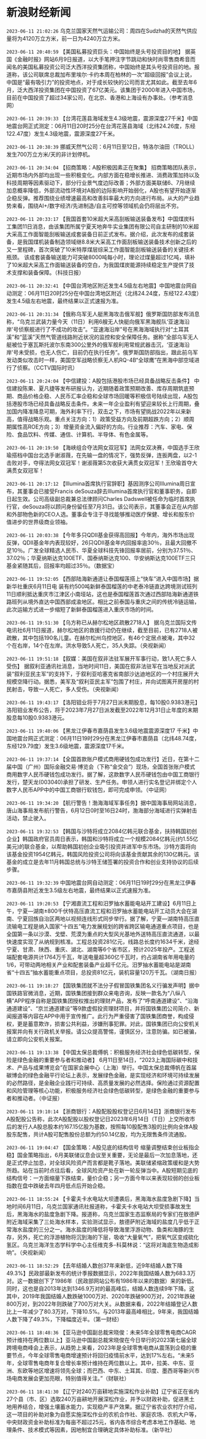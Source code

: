 # 新浪财经新闻
`2023-06-11 21:02:26` 乌克兰国家天然气运输公司：周四在Sudzha的天然气供应量将为4120万立方米，前一日为4240万立方米。

`2023-06-11 20:40:59` 【美国私募投资巨头：中国始终是头号投资目的地】 据英国《金融时报》网站6月9日报道，以大手笔押注字节跳动和快时尚零售商希音而闻名的美国私募投资公司泛大西洋投资集团称，中国始终是其头号投资目的地。报道称，该公司联席总裁加布里埃尔·卡约本周在柏林的一次“超级回报”会议上说，中国是“最有吸引力”的投资地点，对于成长较快的公司而言尤其如此。截至去年6月，泛大西洋投资集团在中国投资了67亿美元。该集团于2000年进入中国市场，目前在中国投资了超过34家公司，在北京、香港和上海设有办事处。（参考消息网）

`2023-06-11 20:39:33` 【台湾花莲县海域发生4.3级地震，震源深度27千米】中国地震台网正式测定：06月11日20时25分在台湾花莲县海域（北纬24.26度，东经122.47度）发生4.3级地震，震源深度27千米。

`2023-06-11 20:38:39` 挪威天然气公司：6月11日至12日，特洛尔油田（TROLL）发生700万立方米/天的非计划停机。

`2023-06-11 20:34:04` 【招商策略：A股积极因素正在聚集】 招商策略团队表示，近期市场内外部均出现一些积极变化。内部方面在稳增长推进、消费政策加持以及科技周期等因素驱动下，部分行业景气度边际改善；外部方面美联储6、7月继续加息概率降低，外部流动性环境对A股的边际影响开始弱化，A股也有望开始逐渐企稳反弹。推荐围绕业绩增速最高和改善斜率最大的方向进行布局。从大的产业趋势来看，围绕AI+/数字经济/先进制造/自主可控等领域机会仍将层出不穷。

`2023-06-11 20:33:17` 【我国首套10米超大采高刮板输送装备发布】中国煤炭科工集团11日消息，由该集团所属宁夏天地奔牛实业集团有限公司自主研制的10米超大采高工作面智能刮板输送成套装备日前正式发布。据介绍，此次发布的成套装备，是我国煤机装备制造领域继8.8米大采高工作面刮板输送装备技术创新之后的又一里程碑，首次突破了10米特厚煤层综采工作面智能刮板输送装备的关键技术瓶颈。 该成套装备输送能力可突破8000吨每小时，理论过煤量超过1亿吨，填补了10米超大采高工作面输送装备的空白，为我国煤炭能源持续稳定生产提供了技术支撑和装备保障。（科技日报）

`2023-06-11 20:32:41` 【中国台湾地区附近发生4.5级左右地震】中国地震台网自动测定：06月11日20时25分在中国台湾地区附近（北纬24.24度，东经122.43度）发生4.5级左右地震，最终结果以正式速报为准。

`2023-06-11 20:31:34` 【俄称乌军无人艇黑海攻击俄军舰】俄罗斯国防部发布消息称，“乌克兰武装力量今天（11日）利用6艘无人快艇向俄军黑海舰队‘亚速海沿岸’号侦察舰进行了不成功的攻击”。“亚速海沿岸”号在黑海海域执行对“土耳其溪”和“蓝溪”天然气管道线路附近状况的监控和安全保障任务。据称“全部乌军无人艇被位于塞瓦斯托波尔东南300公里外的俄军舰利用常规武器击沉，‘亚速海沿岸’号未受损，也无人伤亡，目前仍在执行任务”。俄罗斯国防部指出，跟此前乌军发动类似攻击时一样，美国空军战略侦察无人机RQ-4B“全球鹰”在黑海中部空域进行了侦察。（CCTV国际时讯）

`2023-06-11 20:24:04` 【中信建投：A股包括港股市场已经具备战略反击条件】 中信建投陈果、夏凡捷等发布研报认为，近期随着政策预期改善、库存周期筑底预期、商品价格企稳、人民币汇率企稳和全球市场回暖等积极信号陆续出现，A股包括港股市场已经具备战略反击条件。未来一年企业盈利有望迎来较长上行周期，叠加国内降准降息可期，海外利率下行，双击之下，市场有望挑战2022年以来新高，值得战略乐观。重点关注方向：1）政策受益方向及前期超跌方向；2）顺周期属性高ROE方向；3）增量资金流入偏好的方向。行业推荐：汽车、家电、保险、食品饮料、传媒、通信、计算机、半导体、有色金属等。

`2023-06-11 20:19:50` 【海峡组合夺法网女双冠军】法网女双决赛，中国选手王欣瑜搭档中国台北选手谢淑薇，在先输一盘的情况下，强势反弹，连扳两盘，以2-1击败对手，夺得法网女双冠军！谢淑薇第5次收获大满贯女双冠军！王欣瑜首夺大满贯女双冠军！

`2023-06-11 20:17:12` 【Illumina首席执行官辞职】基因测序公司Illumina周日宣布，其董事会已接受Francis deSouza辞去Illumina首席执行官和董事职务，自即日起生效。公司高级副总裁兼总法律顾问Charles Dadswell被任命为临时首席执行官，deSouza将以顾问身份留任至7月31日。该公司表示，其董事会正在从内部和外部物色新的CEO人选。董事会专注于寻找能够推动医疗保健、增长和股东价值进步的世界级商业领袖。

`2023-06-11 20:03:38` 【今年多只QDII基金获得高回报】今年内，海外市场出现反弹，QDII基金年内表现较好，26只QDII基金年内回报率逾30％，且最大回撤不足10％。广发全球精选人民币、华夏全球科技先锋回报率居前，分别为37.51％、37.02％；华夏纳斯达克100ETF、国泰纳斯达克100、华安纳斯达克100ETF三只基金紧随其后，回报率均超过35％。（数据宝）

`2023-06-11 19:52:05` 【西部陆海新通道让泰国榴莲搭上“快车”进入中国市场】据新华社重庆6月11日电 装有约500吨新鲜泰国榴莲的中老泰冷链直达跨境测试班列11日顺利抵达重庆市江津区小南垭站，这也是泰国榴莲首次通过西部陆海新通道铁路班列从境外直达中国西部成渝地区。相比之前泰国与重庆之间的传统冷链运输，此次运输方式进一步缩短了新鲜泰国榴莲进入重庆市场的时间。

`2023-06-11 19:51:30` 【乌方称已从赫尔松地区疏散2718人】 据乌克兰国际文传电讯社6月11日报道，赫尔松地区的救援行动仍在继续，截至目前，已有2718人被疏散，其中包括190名儿童。在赫尔松州乌控地区，有46个定居点被淹，其中32个在右岸，14个在左岸。洪水导致5人死亡，35人失踪。（央视新闻）

`2023-06-11 19:51:18` 【叙媒：美国在叙非法驻军展开军事行动，致1人死亡多人受伤】 据叙利亚通讯社消息，当地时间11日，美国在叙非法驻军在当地反对派武装“叙利亚民主军”的支持下，于叙利亚哈塞克省南部沙达迪地区的一个村庄展开大规模空降行动。据悉，美军及“叙利亚民主军”包围了村庄，并向试图离开房屋的村民射击，导致一人死亡，多人受伤。（央视新闻）

`2023-06-11 19:43:17` 【洛阳钼业将于7月27日派末期股息，每10股0.9383港元】洛阳钼业发布公告，将于2023年7月27日派发截至2022年12月31日止年度的末期股息每10股0.9383港元。

`2023-06-11 19:40:06` 【黑龙江伊春市嘉荫县发生3.6级地震震源深度17 千米】中国地震台网正式测定：06月11日19时29分在黑龙江伊春市嘉荫县（北纬48.74度，东经129.79度）发生3.6级地震，震源深度17千米。

`2023-06-11 19:37:14` 【全国首款账户模式商用硬钱包成功发行】近日，在第十二届中国（广州）国际金融交易·博览会（下称“金交会”）现场，全国首张账户模式商用数字人民币硬钱包成功发行。据了解，这款数字人民币硬钱包由中国工商银行发行，楚天龙(003040)承担了研发、生产任务。申领人进行实名登记并绑定个人数字人民币APP中的中国工商银行软钱包，即可完成申领。（中证网）

`2023-06-11 19:34:20` 【航行警告！渤海海域军事任务】据中国海事局网站消息，唐山海事局发布航行警告，6月12日0时至16日24时，渤海部分海域进行实弹射击活动，禁止驶入。

`2023-06-11 19:32:53` 【韩国与沙特将成立2084亿韩元联合基金，扶持韩国初创企业】韩国政府官员周日表示，韩国和沙特将成立一个规模2084亿韩元(约1.55亿美元)的联合基金，以帮助韩国初创企业吸引投资并进军中东市场。沙特方面将向该基金投资1954亿韩元，韩国风险投资公司将向该基金贡献其余的130亿韩元。该基金的成立是去年11月韩国总统与沙特王储签署的投资合作和创业支持协议的后续步骤。

`2023-06-11 19:32:39` 中国地震台网自动测定：06月11日19时29分在黑龙江伊春市嘉荫县附近发生3.5级左右地震，最终结果以正式速报为准。

`2023-06-11 19:20:53` 【宁湘直流工程和汨罗抽水蓄能电站开工建设】6月11日上午，宁夏—湖南±800千伏特高压直流工程和汨罗抽水蓄能电站开工动员大会在湖南、宁夏回族自治区两地以视频连线形式同步举行。据了解，宁夏—湖南特高压直流输电工程是纳入国家“十四五”电力发展规划的跨省跨区输电通道重点项目，也是全国第一条以沙漠、戈壁、荒漠为重点的大型风光基地外送特高压直流通道，以最快速度实现了从纳规到核准。工程总投资281亿元，线路总长度约1634千米，途经宁夏、甘肃、陕西、重庆、湖北、湖南等6个省市区，预计2025年投产。工程送端配套电源共计1764万千瓦，年送电量超360亿千瓦时，约占湖南省年用电量的1/6，可带动两地相关产业和配套装备产业超千亿元。汨罗抽水蓄能电站是湖南省“十四五”抽水蓄能重点项目，总投资81亿元，装机容量120万千瓦。（湖南日报）

`2023-06-11 19:18:27` 【国铁集团就不法分子假冒国铁集团名义行骗发声明】据中国铁路官微消息，近期，国铁集团接到群众来电咨询，反映一款名为“八纵八横”APP程序自称是国铁集团授权推出的理财产品，发布了“呼南通道建设”、“沿海通道建设”、“京兰通道建设”等9款虚假投资理财项目，并将国铁集团公司简介、新闻报道等内容在APP中用于宣传推广。此行为严重侵害了国铁集团商誉，构成侵权，更是蓄意欺诈，损害公共利益，涉嫌刑事犯罪。对此，国铁集团已向公安机关报案并向有关行政机关举报。请公众提高警惕，谨慎区分，注意防骗。如已被骗，请立即向公安机关报案。

`2023-06-11 19:13:38` 【中国太保总裁傅帆：积极服务经济社会绿色低碳转型，保险是绿色金融的重要参与者和推动者】 6月11日至14日，“2023上海国际碳中和技术、产品与成果博览会”在国家会展中心（上海）举行。中国太保总裁傅帆在首届碳博会的绿色金融平行论坛上表示，发展绿色金融，是实现经济和环境可持续发展的必然路径，是金融企业践行可持续、高质量发展的必然选择。保险通过资源配置和风险管理等核心功能，积极服务经济社会绿色低碳转型，是绿色金融的重要参与者和推动者。（中证报）

`2023-06-11 19:10:14` 【浙商银行：A股配股股权登记日6月14日】浙商银行发布A股配股公告称，此次A股配股以股权登记日2023年6月14日（T日）上交所收市后的发行人A股总股本约167.15亿股为基数，按照每10股配售3股的比例向全体A股股东配售，共计A股可配售股份总额为约50.14亿股，均为无限售条件流通股。

`2023-06-11 19:04:47` 【国金策略：A股见底的结构信号 缩量调整结束创业板指企稳】国金策略指出，6月美联储议息会议至关重要，无论是最后一次加息落地，还是正式停止加息，对全球风险资产而言都是靴子落地。美联储紧缩政策缓和是大势所趋。站在当前时点往后看，全球风险资产处在新一轮反弹当中。A股短期见底的结构信号：一方面缩量下跌结束，量价企稳；另一方面今年以来表现较弱的创业板指数在盘中跌破去年四月低点后开始企稳。

`2023-06-11 18:55:24` 【卡霍夫卡水电站大坝遭袭后，黑海海水盐度急剧下降】当地时间6月11日，乌克兰国家通讯社报道称，卡霍夫卡水电站大坝受损事故发生后，黑海海水的盐度急剧下降。报道称，乌克兰国家生态监察局的专家们在敖德萨附近海域采集了三处海水样本，实验测试显示，敖德萨附近海域的盐度几乎低于正常海水盐度的三分之一。海水盐度的降低将导致海里浮游动物、鱼类和海豚的生存，另外，死亡的浮游植物将沉到海的下层，吸收“大量氧气”，把氧气区变成硫化氢区。乌克兰海洋生态学科学中心主任维克多-科莫林说：“这将对海底生物造成影响”。（央视新闻）

`2023-06-11 18:52:29` 【去年结婚人数创37年来新低，近9年结婚人数下降49.3%】民政部最新发布的统计季报数据显示，2022年我国结婚人数为683.3万对。这一数据创下了1986年（民政部网站公布有1986年以来的数据）来的新低。 同时，这也是自2013年达到1346.9万对的最高峰后，结婚人数连续9年下降。这其中，2019年我国结婚人数跌破1000万对、2020年跌破900万对，2021年跌破800万对，到2022年则跌破了700万对大关。从数据来看，2022年结婚登记人数比上一年减少了80.3万对，下降10.5%。与2013年最高峰相比，9年来，我国结婚人数下降了49.3%，下降幅度近半。（第一财经）

`2023-06-11 18:48:36` 【亚马逊中国副总裁宋晓俊：未来5年全球零售电商CAGR预计维持在两位数以上】亚马逊中国副总裁宋晓俊在今日举行的2023第七届全球跨境电商峰会上表示，从趋势上来看，2023年是全球零售电商从震荡到企稳的重要节点，今年全球零售电商增速预计将回归疫情前水平，达到17%左右。“未来5年，全球零售电商年复合增长率预计维持在两位数以上。其中，拉美、中东、亚洲、东欧等地区增速将领先全球；而巴西、中东、土耳其、印度、墨西哥等新兴市场电商发展会更加亮眼，特别值得关注。”（财联社）

`2023-06-11 18:41:30` 【辽宁对240万亩耕地实施深松作业补助】辽宁省正在省内27个县（市、区）选取240万亩耕地开展深松作业，并予以财政补助，促进黑土地用养结合，增强土壤蓄水能力，实现稳产丰产效果。据辽宁省农业农村厅介绍，这一项目的补助对象为自愿实施深松作业的农机合作社、家庭农场、农机大户等，中央财政资金补助标准为每亩不超过25元，省内各市综合考虑本地工作基础、地理条件、技术模式等因素，因地制宜合理确定具体补助标准。（新华社）

